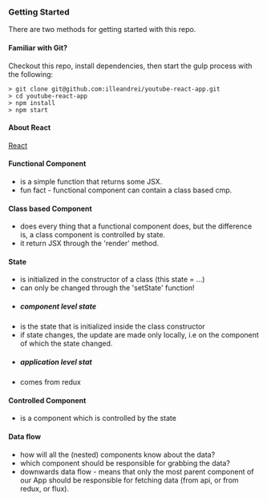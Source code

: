### Getting Started

There are two methods for getting started with this repo.

#### Familiar with Git?
Checkout this repo, install dependencies, then start the gulp process with the following:

```
> git clone git@github.com:illeandrei/youtube-react-app.git
> cd youtube-react-app
> npm install
> npm start
```

#### About React
[React](https://reactjs.org/)

#### Functional Component
- is a simple function that returns some JSX.
- fun fact - functional component can contain a class based cmp.

#### Class based Component
- does every thing that a functional component does, but the difference is, a class
component is controlled by state.
- it return JSX through the 'render' method.

#### State
- is initialized in the constructor of a class (this state = ...)
- can only be changed through the 'setState' function!
- ##### component level state 
- is the state that is initialized inside the class constructor
- if state changes, the update are made only locally, i.e on the component of which the
state changed.
- ##### application level stat 
- comes from redux

#### Controlled Component
- is a component which is controlled by the state

#### Data flow
- how will all the (nested) components know about the data?
- which component should be responsible for grabbing the data?
- downwards data flow - means that only the most parent component of our App
should be responsible for fetching data (from api, or from redux, or flux).
